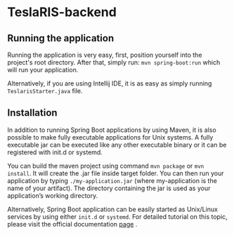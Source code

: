 # TeslaRIS-backend

## Running the application

Running the application is very easy, first, position yourself into the project's root directory. After that, simply
run: ```mvn spring-boot:run``` which will run your application.

Alternatively, if you are using Intellij IDE, it is as easy as simply running ```TeslarisStarter.java``` file.

## Installation

In addition to running Spring Boot applications by using Maven, it is also possible to make fully executable
applications for Unix systems. A fully executable jar can be executed like any other executable binary or it can be
registered with init.d or systemd.

You can build the maven project using command ```mvn package``` or ```mvn install```. It will create the .jar file
inside target folder. You can then run your application by typing ```./my-application.jar``` (where my-application is
the name of your artifact). The directory containing the jar is used as your application’s working directory.

Alternatively, Spring Boot application can be easily started as Unix/Linux services by using either ```init.d```
or ```systemd```. For detailed tutorial on this topic, please visit the official
documentation [page](https://docs.spring.io/spring-boot/docs/2.0.6.RELEASE/reference/html/deployment-install.html#deployment-service)
.

